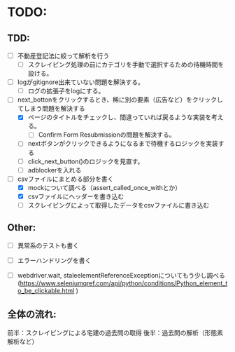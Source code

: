 # TODO:
## TDD:
- [ ] 不動産登記法に絞って解析を行う
    - [ ] スクレイピング処理の前にカテゴリを手動で選択するための待機時間を設ける。
- [ ] logがgitignore出来ていない問題を解決する。
    - [ ] ログの拡張子をlogにする。
- [ ] next_bottonをクリックするとき、稀に別の要素（広告など）をクリックしてしまう問題を解決する
    - [x] ページのタイトルをチェックし、間違っていれば戻るような実装を考える。
        - [ ] Confirm Form Resubmissionの問題を解決する。
    - [ ] nextボタンがクリックできるようになるまで待機するロジックを実装する
    - [ ] click_next_button()のロジックを見直す。
    - [ ] adblockerを入れる
- [ ] csvファイルにまとめる部分を書く
    - [x] mockについて調べる（assert_called_once_withとか）
    - [x] csvファイルにヘッダーを書き込む
    - [ ] スクレイピングによって取得したデータをcsvファイルに書き込む

## Other:
- [ ] 異常系のテストも書く
- [ ] エラーハンドリングを書く
- [ ] webdriver.wait, staleelementReferenceExceptionについてもう少し調べる(https://www.seleniumqref.com/api/python/conditions/Python_element_to_be_clickable.html
)


## 全体の流れ:
前半：スクレイピングによる宅建の過去問の取得
後半：過去問の解析（形態素解析など）


